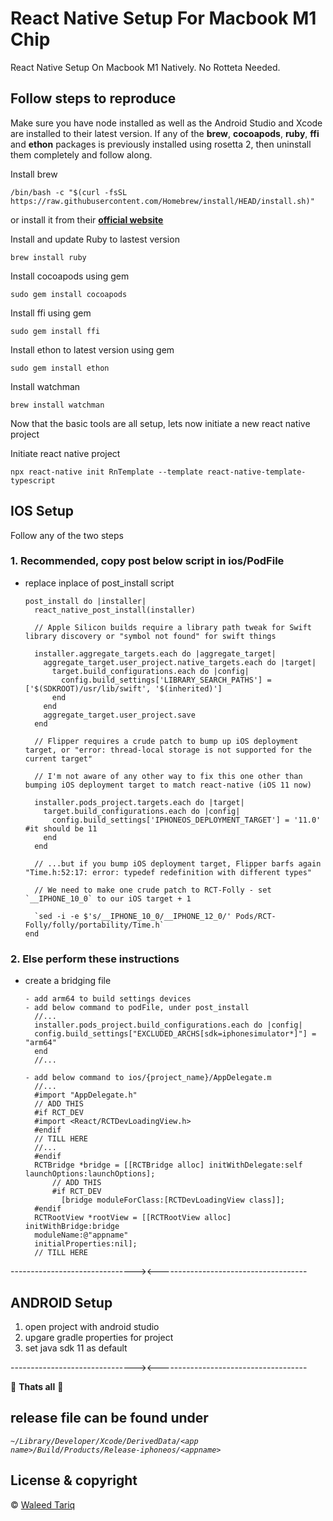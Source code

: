 # React Native Setup For Macbook M1 Chip

React Native Setup On Macbook M1 Natively. No Rotteta Needed.

## Follow steps to reproduce

Make sure you have node installed as well as the Android Studio and Xcode are installed to their latest version.
If any of the **brew**, **cocoapods**, **ruby**, **ffi** and **ethon** packages is previously installed using rosetta 2, then uninstall them completely and follow along.

Install brew

    /bin/bash -c "$(curl -fsSL https://raw.githubusercontent.com/Homebrew/install/HEAD/install.sh)"

or install it from their **[official website](https://brew.sh/)**

Install and update Ruby to lastest version

    brew install ruby

Install cocoapods using gem

    sudo gem install cocoapods

Install ffi using gem

    sudo gem install ffi

Install ethon to latest version using gem

    sudo gem install ethon

Install watchman

    brew install watchman

Now that the basic tools are all setup, lets now initiate a new react native project

Initiate react native project

    npx react-native init RnTemplate --template react-native-template-typescript

## IOS Setup

Follow any of the two steps

### 1. Recommended, copy post below script in ios/PodFile

- replace inplace of post_install script

      post_install do |installer|
        react_native_post_install(installer)

        // Apple Silicon builds require a library path tweak for Swift library discovery or "symbol not found" for swift things

        installer.aggregate_targets.each do |aggregate_target|
          aggregate_target.user_project.native_targets.each do |target|
            target.build_configurations.each do |config|
              config.build_settings['LIBRARY_SEARCH_PATHS'] = ['$(SDKROOT)/usr/lib/swift', '$(inherited)']
            end
          end
          aggregate_target.user_project.save
        end

        // Flipper requires a crude patch to bump up iOS deployment target, or "error: thread-local storage is not supported for the current target"

        // I'm not aware of any other way to fix this one other than bumping iOS deployment target to match react-native (iOS 11 now)

        installer.pods_project.targets.each do |target|
          target.build_configurations.each do |config|
            config.build_settings['IPHONEOS_DEPLOYMENT_TARGET'] = '11.0' #it should be 11
          end
        end

        // ...but if you bump iOS deployment target, Flipper barfs again "Time.h:52:17: error: typedef redefinition with different types"

        // We need to make one crude patch to RCT-Folly - set `__IPHONE_10_0` to our iOS target + 1

        `sed -i -e $'s/__IPHONE_10_0/__IPHONE_12_0/' Pods/RCT-Folly/folly/portability/Time.h`
      end

### 2. Else perform these instructions

- create a bridging file

      - add arm64 to build settings devices
      - add below command to podFile, under post_install
        //...
        installer.pods_project.build_configurations.each do |config|
        config.build_settings["EXCLUDED_ARCHS[sdk=iphonesimulator*]"] = "arm64"
        end
        //...

      - add below command to ios/{project_name}/AppDelegate.m
        //...
        #import "AppDelegate.h"
        // ADD THIS
        #if RCT_DEV
        #import <React/RCTDevLoadingView.h>
        #endif
        // TILL HERE
        //...
        #endif
        RCTBridge *bridge = [[RCTBridge alloc] initWithDelegate:self launchOptions:launchOptions];
            // ADD THIS
            #if RCT_DEV
              [bridge moduleForClass:[RCTDevLoadingView class]];
        #endif
        RCTRootView *rootView = [[RCTRootView alloc] initWithBridge:bridge
        moduleName:@"appname"
        initialProperties:nil];
        // TILL HERE

-------------------------------><-------------------------------------

## ANDROID Setup

  1. open project with android studio
  2. upgare gradle properties for project
  3. set java sdk 11 as default

-------------------------------><-------------------------------------

🎉 **Thats all** 🎉

## release file can be found under

_`~/Library/Developer/Xcode/DerivedData/<app name>/Build/Products/Release-iphoneos/<appname>`_

## License & copyright

© [Waleed Tariq](https://github.com/Waleed065)
